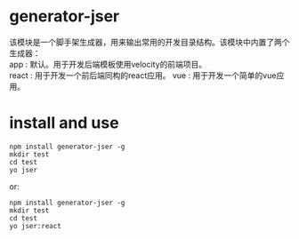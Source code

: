# generator-jser

  该模块是一个脚手架生成器，用来输出常用的开发目录结构。该模块中内置了两个生成器：  
  app : 默认。用于开发后端模板使用velocity的前端项目。  
  react : 用于开发一个前后端同构的react应用。 
  vue :  用于开发一个简单的vue应用。 

# install and use

    npm install generator-jser -g  
    mkdir test 
    cd test
    yo jser

  or:

    npm install generator-jser -g  
    mkdir test 
    cd test
    yo jser:react


